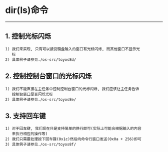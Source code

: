 # **dir(ls)命令** #
***


## **1. 控制光标闪烁** ##
    1) 我们来实现, 只有可以接受键盘输入的窗口有光标闪烁, 而其他窗口不显示光
       标
    2) 具体例子请参见./os-src/toyos8d/


## **2. 控制控制台窗口的光标闪烁** ##
    1) 我们不能直接在主任务中控制控制台窗口的光标闪烁, 我们应该让主任务告诉
       控制台窗口是否闪烁光标
    2) 具体例子请参见./os-src/toyos8e/


## **3. 支持回车键** ##
    1) 对于回车键, 我们现在只是支持简单的换行即可(实际上可能会根据输入的内容
       来执行相应的操作等)
    2) 我们只需要处理按下回车键(0x1c)然后向命令行窗口发送(0x0a + 256)即可
    3) 具体例子请参见./os-src/toyos8f/
